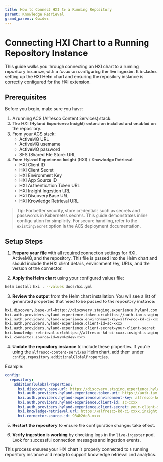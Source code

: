```yaml
---
title: How to Connect HXI to a Running Repository
parent: Knowledge Retrieval
grand_parent: Guides
---
```


# Connecting HXI Chart to a Running Repository Instance

This guide walks you through connecting an HXI chart to a running repository
instance, with a focus on configuring the live ingester. It includes setting up
the HXI Helm chart and ensuring the repository instance is correctly configured
for the HXI extension.

## Prerequisites

Before you begin, make sure you have:

1. A running ACS (Alfresco Content Services) stack.
2. The HXI (Hyland Experience Insight) extension installed and enabled on the repository.
3. From your ACS stack:
   - ActiveMQ URL
   - ActiveMQ username
   - ActiveMQ password
   - SFS (Shared File Store) URL
4. From Hyland Experience Insight (HXI) / Knowledge Retrieval:
   - HXI Client ID
   - HXI Client Secret
   - HXI Environment Key
   - HXI App Source ID
   - HXI Authentication Token URL
   - HXI Insight Ingestion URL
   - HXI Discovery Base URL
   - HXI Knowledge Retrieval URL

> Tip: For better security, store credentials such as secrets and passwords in
> Kubernetes secrets. This guide demonstrates inline configuration for
> simplicity. For secure handling, refer to the `existingSecret` option in the
> ACS deployment documentation.

## Setup Steps

1. **Prepare your [file](hxi.yml)**  with all required connection settings for
   HXI, ActiveMQ, and the repository. This file is passed into the Helm chart
   and should include the HXI client details, environment key, URLs, and the
   version of the connector.

2. **Apply the Helm chart** using your configured values file:

```bash
helm install hxi . --values docs/hxi.yml
```

3. **Review the output** from the Helm chart installation. You will see a list
   of generated properties that need to be passed to the repository instance:

```txt
hxi.discovery.base-url=https://discovery.staging.experience.hyland.com
hxi.auth.providers.hyland-experience.token-uri=https://auth.iam.staging.experience.hyland.com/idp/connect/token
hxi.auth.providers.hyland-experience.environment-key=alfresco-kd-ci-xxxx
hxi.auth.providers.hyland-experience.client-id=sc-xxxx
hxi.auth.providers.hyland-experience.client-secret=your-client-secret
hxi.knowledge-retrieval.url=https://alfresco-kd-ci-xxxx.insight.staging.ncp.hyland.com/discovery/agents
hxi.connector.source-id=984b2de8-xxxx
```

4. **Update the repository instance** to include these properties. If you're
   using the `alfresco-content-services` Helm chart, add them under
   `config.repository.additionalGlobalProperties`.

Example:

```yaml
config:
  repository:
    additionalGlobalProperties:
      hxi.discovery.base-url: https://discovery.staging.experience.hyland.com
      hxi.auth.providers.hyland-experience.token-uri: https://auth.iam.staging.experience.hyland.com/idp/connect/token
      hxi.auth.providers.hyland-experience.environment-key: alfresco-kd-ci-xxxx
      hxi.auth.providers.hyland-experience.client-id: sc-xxxx
      hxi.auth.providers.hyland-experience.client-secret: your-client-secret
      hxi.knowledge-retrieval.url: https://alfresco-kd-ci-xxxx.insight.staging.ncp.hyland.com/discovery/agents
      hxi.connector.source-id: 984b2de8-xxxx
```

5. **Restart the repository** to ensure the configuration changes take effect.

6. **Verify ingestion is working** by checking logs in the `live-ingester` pod.
   Look for successful connection messages and ingestion events.

This process ensures your HXI chart is properly connected to a running
repository instance and ready to support knowledge retrieval and analytics.
